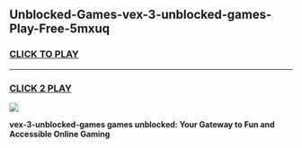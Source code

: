 
## Unblocked-Games-vex-3-unblocked-games-Play-Free-5mxuq
<h3>
<a href="https://premium76.site?title=vex-3-unblocked-games&ref=21A">CLICK TO PLAY</a></h3>
<hr>

<h3>
<a href="https://premium76.site?title=vex-3-unblocked-games&ref=21A">CLICK 2 PLAY</a>
  
</h3>

<a href="https://premium76.site?title=vex-3-unblocked-games&ref=21A"><img src="https://clearcache.store/games.png"></a>


**vex-3-unblocked-games games unblocked: Your Gateway to Fun and Accessible Online Gaming**
